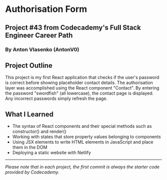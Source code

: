 # Authorisation Form
## Project #43 from Codecademy's Full Stack Engineer Career Path
### By Anton Vlasenko (AntonV0)  
## Project Outline
This project is my first React application that checks if the user's password is correct before showing placeholder contact details. The authorisation layer was accomplished using the React component "Contact". By entering the password "swordfish" (all lowercase), the contact page is displayed. Any incorrect passwords simply refresh the page.
## What I Learned
  - The syntax of React components and their special methods such as constructor() and render()
  - Working with states that store property values belonging to components
  - Using JSX elements to write HTML elements in JavaScript and place them in the DOM
  - Deploying a static website with Netlify
***
*Please note that in each project, the first commit is always the starter code provided by Codecademy.*
